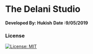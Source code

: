 # The Delani Studio
**Developed By: Hukish**
**Date :9/05/2019**

















### License
[![License: MIT](https://img.shields.io/badge/License-MIT-yellow.svg)](https://opensource.org/licenses/MIT)
